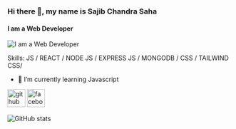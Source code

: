 
### Hi there 👋, my name is Sajib Chandra Saha
#### I am a Web Developer 
![I am a Web Developer ](https://scontent.fcgp28-1.fna.fbcdn.net/v/t39.30808-6/366298875_1730795680668166_9039635730038117139_n.jpg?_nc_cat=104&ccb=1-7&_nc_sid=5f2048&_nc_ohc=prYKOnKpMFUAX-SgdS-&_nc_ht=scontent.fcgp28-1.fna&oh=00_AfDweavIYtdrG0dRrGaPWK5SpZqHHwFJZXWZsL3JXUr9Vg&oe=65657566)


Skills: JS / REACT / NODE JS / EXPRESS JS / MONGODB / CSS / TAILWIND CSS/

- 🌱 I’m currently learning Javascript 


[<img src='https://cdn.jsdelivr.net/npm/simple-icons@3.0.1/icons/github.svg' alt='github' height='40'>](https://github.com/Sajib12Saha)  [<img src='https://cdn.jsdelivr.net/npm/simple-icons@3.0.1/icons/facebook.svg' alt='facebook' height='40'>](https://www.facebook.com/sojib.saha)  

![GitHub stats](https://github-readme-stats.vercel.app/api?username=Sajib12Saha&show_icons=true)  

